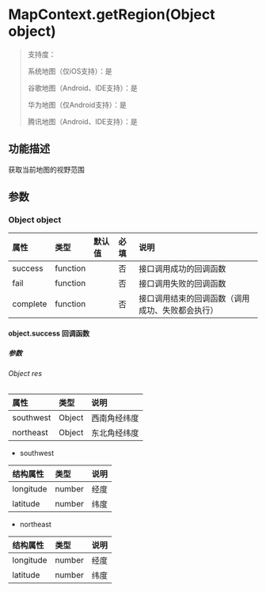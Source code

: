 # MapContext.getRegion(Object object)

>  支持度：
>
> 系统地图（仅iOS支持）：是
>
> 谷歌地图（Android、IDE支持）：是
>
> 华为地图（仅Android支持）：是
>
> 腾讯地图（Android、IDE支持）：是

## 功能描述

获取当前地图的视野范围

## 参数

### Object object

| 属性     | 类型     | 默认值 | 必填 | 说明                                             |
| :------- | :------- | :----- | :--- | :----------------------------------------------- |
| success  | function |        | 否   | 接口调用成功的回调函数                           |
| fail     | function |        | 否   | 接口调用失败的回调函数                           |
| complete | function |        | 否   | 接口调用结束的回调函数（调用成功、失败都会执行） |

#### object.success 回调函数

##### 参数

###### Object res

| 属性      | 类型   | 说明         |
| :-------- | :----- | :----------- |
| southwest | Object | 西南角经纬度 |
| northeast | Object | 东北角经纬度 |

- southwest

| 结构属性  | 类型   | 说明 |
| :-------- | :----- | ---- |
| longitude | number | 经度 |
| latitude  | number | 纬度 |

- northeast

| 结构属性  | 类型   | 说明 |
| :-------- | :----- | ---- |
| longitude | number | 经度 |
| latitude  | number | 纬度 |